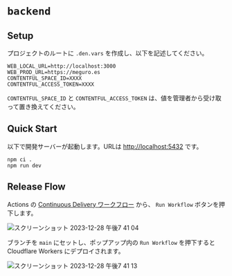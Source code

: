 # `backend`

## Setup

プロジェクトのルートに `.den.vars` を作成し、以下を記述してください。

```
WEB_LOCAL_URL=http://localhost:3000
WEB_PROD_URL=https://meguro.es
CONTENTFUL_SPACE_ID=XXXX
CONTENTFUL_ACCESS_TOKEN=XXXX
```

`CONTENTFUL_SPACE_ID` と `CONTENTFUL_ACCESS_TOKEN` は、値を管理者から受け取って置き換えてください。

## Quick Start

以下で開発サーバーが起動します。URLは <http://localhost:5432> です。

```
npm ci .
npm run dev
```

## Release Flow

Actions の [Continuous Delivery ワークフロー](https://github.com/meguroes/backend/actions/workflows/continuous_delivery.yaml) から、 `Run Workflow` ボタンを押下します。

![スクリーンショット 2023-12-28 午後7 41 04](https://github.com/meguroes/next.meguro.es/assets/38882716/d8c5fc73-9dd7-4323-8714-54621267cde0)

ブランチを `main` にセットし、ポップアップ内の `Run Workflow` を押下すると Cloudflare Workers にデプロイされます。

![スクリーンショット 2023-12-28 午後7 41 13](https://github.com/meguroes/next.meguro.es/assets/38882716/c695f8a9-5536-4eb0-8ca5-3909623ce6e6)
